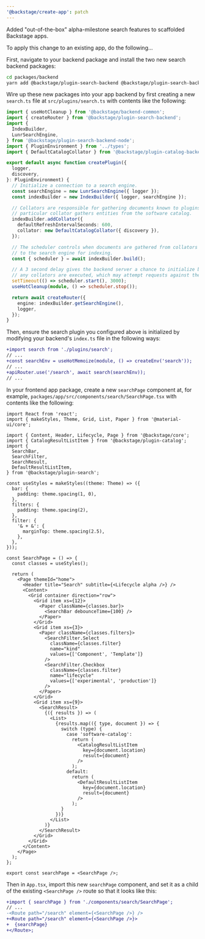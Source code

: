 ```yaml
---
'@backstage/create-app': patch
---
```


Added "out-of-the-box" alpha-milestone search features to scaffolded Backstage apps.

To apply this change to an existing app, do the following...

First, navigate to your backend package and install the two new search backend
packages:

```sh
cd packages/backend
yarn add @backstage/plugin-search-backend @backstage/plugin-search-backend-node
```

Wire up these new packages into your app backend by first creating a new
`search.ts` file at `src/plugins/search.ts` with contents like the following:

```typescript
import { useHotCleanup } from '@backstage/backend-common';
import { createRouter } from '@backstage/plugin-search-backend';
import {
  IndexBuilder,
  LunrSearchEngine,
} from '@backstage/plugin-search-backend-node';
import { PluginEnvironment } from '../types';
import { DefaultCatalogCollator } from '@backstage/plugin-catalog-backend';

export default async function createPlugin({
  logger,
  discovery,
}: PluginEnvironment) {
  // Initialize a connection to a search engine.
  const searchEngine = new LunrSearchEngine({ logger });
  const indexBuilder = new IndexBuilder({ logger, searchEngine });

  // Collators are responsible for gathering documents known to plugins. This
  // particular collator gathers entities from the software catalog.
  indexBuilder.addCollator({
    defaultRefreshIntervalSeconds: 600,
    collator: new DefaultCatalogCollator({ discovery }),
  });

  // The scheduler controls when documents are gathered from collators and sent
  // to the search engine for indexing.
  const { scheduler } = await indexBuilder.build();

  // A 3 second delay gives the backend server a chance to initialize before
  // any collators are executed, which may attempt requests against the API.
  setTimeout(() => scheduler.start(), 3000);
  useHotCleanup(module, () => scheduler.stop());

  return await createRouter({
    engine: indexBuilder.getSearchEngine(),
    logger,
  });
}
```

Then, ensure the search plugin you configured above is initialized by modifying
your backend's `index.ts` file in the following ways:

```diff
+import search from './plugins/search';
// ...
+const searchEnv = useHotMemoize(module, () => createEnv('search'));
// ...
+apiRouter.use('/search', await search(searchEnv));
// ...
```

In your frontend app package, create a new `searchPage` component at, for
example, `packages/app/src/components/search/SearchPage.tsx` with contents like
the following:

```tsx
import React from 'react';
import { makeStyles, Theme, Grid, List, Paper } from '@material-ui/core';

import { Content, Header, Lifecycle, Page } from '@backstage/core';
import { CatalogResultListItem } from '@backstage/plugin-catalog';
import {
  SearchBar,
  SearchFilter,
  SearchResult,
  DefaultResultListItem,
} from '@backstage/plugin-search';

const useStyles = makeStyles((theme: Theme) => ({
  bar: {
    padding: theme.spacing(1, 0),
  },
  filters: {
    padding: theme.spacing(2),
  },
  filter: {
    '& + &': {
      marginTop: theme.spacing(2.5),
    },
  },
}));

const SearchPage = () => {
  const classes = useStyles();

  return (
    <Page themeId="home">
      <Header title="Search" subtitle={<Lifecycle alpha />} />
      <Content>
        <Grid container direction="row">
          <Grid item xs={12}>
            <Paper className={classes.bar}>
              <SearchBar debounceTime={100} />
            </Paper>
          </Grid>
          <Grid item xs={3}>
            <Paper className={classes.filters}>
              <SearchFilter.Select
                className={classes.filter}
                name="kind"
                values={['Component', 'Template']}
              />
              <SearchFilter.Checkbox
                className={classes.filter}
                name="lifecycle"
                values={['experimental', 'production']}
              />
            </Paper>
          </Grid>
          <Grid item xs={9}>
            <SearchResult>
              {({ results }) => (
                <List>
                  {results.map(({ type, document }) => {
                    switch (type) {
                      case 'software-catalog':
                        return (
                          <CatalogResultListItem
                            key={document.location}
                            result={document}
                          />
                        );
                      default:
                        return (
                          <DefaultResultListItem
                            key={document.location}
                            result={document}
                          />
                        );
                    }
                  })}
                </List>
              )}
            </SearchResult>
          </Grid>
        </Grid>
      </Content>
    </Page>
  );
};

export const searchPage = <SearchPage />;
```

Then in `App.tsx`, import this new `searchPage` component, and set it as a
child of the existing `<SearchPage />` route so that it looks like this:

```diff
+import { searchPage } from './components/search/SearchPage';
// ...
-<Route path="/search" element={<SearchPage />} />
+<Route path="/search" element={<SearchPage />}>
+  {searchPage}
+</Route>;
```
